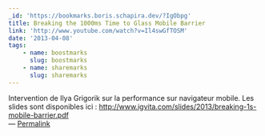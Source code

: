 ```yaml
---
_id: 'https://bookmarks.boris.schapira.dev/?IgObpg'
title: Breaking the 1000ms Time to Glass Mobile Barrier
link: 'http://www.youtube.com/watch?v=Il4swGfTOSM'
date: '2013-04-08'
tags:
    - name: boostmarks
      slug: boostmarks
    - name: sharemarks
      slug: sharemarks
---
```


Intervention de Ilya Grigorik sur la performance sur navigateur mobile. Les
slides sont disponibles ici
: <a href="http://www.igvita.com/slides/2013/breaking-1s-mobile-barrier.pdf">http://www.igvita.com/slides/2013/breaking-1s-mobile-barrier.pdf</a>
<br>&#8212;
<a href="https://bookmarks.boris.schapira.dev/?IgObpg" title="Permalink">Permalink</a>
